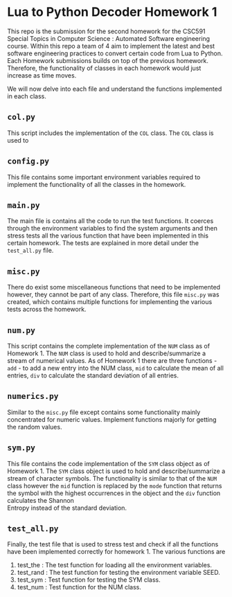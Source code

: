 # Lua to Python Decoder Homework 1
This repo is the submission for the second homework for the CSC591 Special Topics in Computer Science : Automated Software
engineering course. Within this repo a team of 4 aim to implement the latest and best software 
engineering practices to convert certain code from Lua to Python. Each Homework submissions
builds on top of the previous homework. Therefore, the functionality of classes in each 
homework would just increase as time moves.   

We will now delve into each file and understand the functions implemented in each class. 


## `col.py`
This script includes the implementation of the `COL` class. The `COL` class is used to 
## `config.py`
This file contains some important environment variables required to implement the 
functionality of all the classes in the homework.

## `main.py`
The main file is contains all the code to run the test functions. It coerces through 
the environment variables to find the system arguments and then stress tests all the 
various function that have been implemented in this certain homework. The tests
are explained in more detail under the `test_all.py` file.

## `misc.py`
There do exist some miscellaneous functions that need to be implemented however, they cannot 
be part of any class. Therefore, this file `misc.py` was created, which contains multiple functions 
for implementing the various tests across the homework. 

## `num.py`
This script contains the complete implementation of the `NUM` class as of Homework 1. The `NUM` class is used
to hold and describe/summarize a stream of numerical values. As of Homework 1 there are three functions - `add` - to add 
a new entry into the NUM class, `mid` to calculate the mean of all entries, `div` to calculate the standard deviation 
of all entries. 

## `numerics.py`
Similar to the `misc.py` file except contains some functionality mainly concentrated for numeric values. Implement
functions majorly for getting the random values. 

## `sym.py`
This file contains the code implementation of the `SYM` class object as of Homework 1. The `SYM` class object is used
to hold and describe/summarize a stream of character symbols. The functionality is similar to that of the 
`NUM` class however the `mid` function is replaced by the `mode` function that returns the 
symbol with the highest occurrences in the object and the `div` function calculates the Shannon  
Entropy instead of the standard deviation. 

## `test_all.py`
Finally, the test file that is used to stress test and check if all the functions have been implemented correctly
for homework 1. The various functions are
1. test_the : The test function for loading all the environment variables. 
2. test_rand : The test function for testing the environment variable SEED.
3. test_sym : Test function for testing the SYM class.
4. test_num : Test function for the NUM class. 